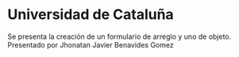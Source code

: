 # Universidad de Cataluña
Se presenta la creación de un formulario de arreglo y uno de objeto. Presentado por Jhonatan Javier Benavides Gomez 
